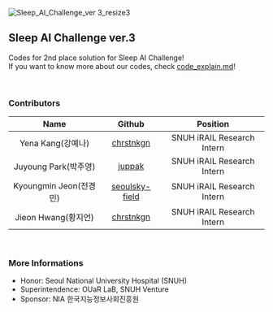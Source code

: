 ![Sleep_AI_Challenge_ver 3_resize3](https://user-images.githubusercontent.com/83350060/204207682-be256ca8-4be6-4c69-bbaf-983acf8e91cd.png)

## Sleep AI Challenge ver.3

Codes for 2nd place solution for Sleep AI Challenge! <br>
If you want to know more about our codes, check [code_explain.md](https://github.com/seoulsky-field/sleep_ai_challenge_ver3/blob/main/code_explain.md)!

<br>

### Contributors
| Name | Github 	| Position |
|:-----:	|:----------:	|:-----------:|
| Yena Kang(강예나) | [chrstnkgn](https://github.com/chrstnkgn)  | SNUH iRAIL Research Intern |  
| Juyoung Park(박주영) | [juppak](https://github.com/juppak)  | SNUH iRAIL Research Intern |  
| Kyoungmin Jeon(전경민) | [seoulsky-field](https://github.com/seoulsky-field)  | SNUH iRAIL Research Intern |  
| Jieon Hwang(황지언) | [chrstnkgn](https://github.com/jieonh)  | SNUH iRAIL Research Intern |  

<br>

### More Informations
- Honor: Seoul National University Hospital (SNUH)  
- Superintendence: OUaR LaB, SNUH Venture  
- Sponsor: NIA 한국지능정보사회진흥원
